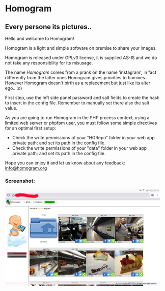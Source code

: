 # Homogram   
## Every persone its pictures..   
  
Hello and welcome to Homogram!   
	   
Homogram is a light and simple software on premise to share your images.   
	   
Homogram is released under GPLv3 license, it is supplied AS-IS and we do not take any responsibility for its misusage.   
	   
The name *Homogram* comes from a prank on the name 'instagram', in fact differently from the latter ones Homogram gives priorities to homines..    
However Homogram doesn't birth as a replacement but just like its alter ego.. :o)     
     
First step, use the left side panel password and salt fields to create the hash to insert in the config file. Remember to manually set there also the salt value.   
	   
As you are going to run Homogram in the PHP process context, using a limited web server or phpfpm user, you must follow some simple directives for an optimal first setup:   

- Check the write permissions of your "HGRepo" folder in your web app private path; and set its path in the config file.   
- Check the write permissions of your "data" folder in your web app private path; and set its path in the config file.   
     
Hope you can enjoy it and let us know about any feedback: <a href="mailto:info@homogram.org" style="color:#e6d236;">info@homogram.org</a>   

### Screenshot:

 ![Homogram in action](/Public/static/res/screenshot1.jpg)
  
